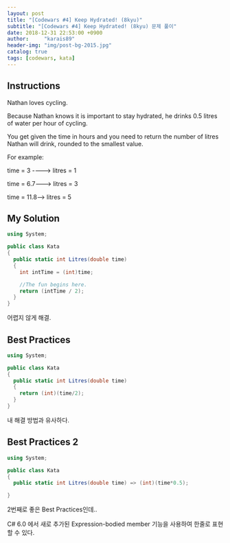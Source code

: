 ```yaml
---
layout: post
title: "[Codewars #4] Keep Hydrated! (8kyu)"
subtitle: "[Codewars #4] Keep Hydrated! (8kyu) 문제 풀이"
date: 2018-12-31 22:53:00 +0900
author:     "karais89"
header-img: "img/post-bg-2015.jpg"
catalog: true
tags: [codewars, kata]
---
```


## Instructions

Nathan loves cycling.

Because Nathan knows it is important to stay hydrated, he drinks 0.5 litres of water per hour of cycling.

You get given the time in hours and you need to return the number of litres Nathan will drink, rounded to the smallest value.

For example:

time = 3 ----> litres = 1

time = 6.7---> litres = 3

time = 11.8--> litres = 5

## My Solution

```csharp
using System;

public class Kata
{
  public static int Litres(double time)
  {
    int intTime = (int)time;

    //The fun begins here.
    return (intTime / 2);
  }
}
```

어렵지 않게 해결.

## Best Practices

```csharp
using System;

public class Kata
{
  public static int Litres(double time)
  {
    return (int)(time/2);
  }
}
```

내 해결 방법과 유사하다.

## Best Practices 2

```csharp
using System;

public class Kata
{
  public static int Litres(double time) => (int)(time*0.5);

}
```

2번째로 좋은 Best Practices인데..

C# 6.0 에서 새로 추가된 Expression-bodied member 기능을 사용하여 한줄로 표현 할 수 있다.